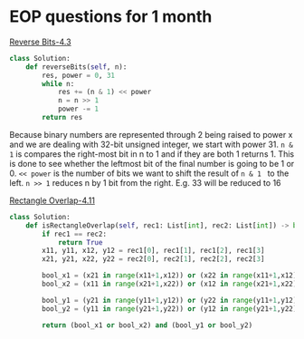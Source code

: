 # EOP questions for 1 month

[Reverse Bits-4.3](https://leetcode.com/problems/reverse-bits/submissions/)
  ```python
  class Solution:
      def reverseBits(self, n):
          res, power = 0, 31
          while n:
              res += (n & 1) << power
              n = n >> 1
              power -= 1
          return res
  ```

Because binary numbers are represented through 2 being raised to power x and we are dealing with 32-bit unsigned integer, we start with power 31.
```n & 1``` is compares the right-most bit in n to 1 and if they are both 1 returns 1. This is done to see whether the leftmost bit of the final number is going to be 1 or 0.
``` << power ``` is the number of bits we want to shift the result of ```n & 1 ``` to the left.
```n >> 1``` reduces n by 1 bit from the right. E.g. 33 will be reduced to 16


[Rectangle Overlap-4.11](https://leetcode.com/problems/rectangle-overlap/submissions/)
  ```python
  class Solution:
      def isRectangleOverlap(self, rec1: List[int], rec2: List[int]) -> bool:
          if rec1 == rec2:
              return True
          x11, y11, x12, y12 = rec1[0], rec1[1], rec1[2], rec1[3]      
          x21, y21, x22, y22 = rec2[0], rec2[1], rec2[2], rec2[3]   

          bool_x1 = (x21 in range(x11+1,x12)) or (x22 in range(x11+1,x12)) 
          bool_x2 = (x11 in range(x21+1,x22)) or (x12 in range(x21+1,x22))

          bool_y1 = (y21 in range(y11+1,y12)) or (y22 in range(y11+1,y12)) 
          bool_y2 = (y11 in range(y21+1,y22)) or (y12 in range(y21+1,y22))

          return (bool_x1 or bool_x2) and (bool_y1 or bool_y2)
  ```
